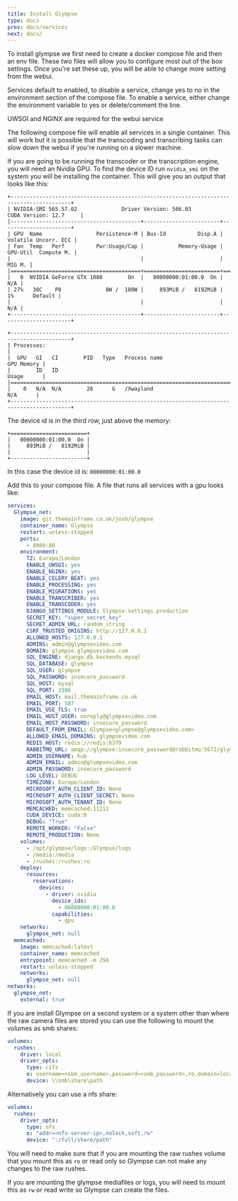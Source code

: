 ```yaml
---
title: Install Glympse
type: docs
prev: docs/services
next: docs/
---
```

To install glympse we first need to create a docker compose file and then an env file. These two files will allow you to configure most out of the box settings. Once you're set these up, you will be able to change more setting from the webui. 

Services default to enabled, to disable a service, change yes to no in the environment section of the compose file. To enable a service, either change the environment variable to yes or delete/comment the line.

UWSGI and NGINX are required for the webui service

The following compose file will enable all services in a single container. This will work but it is possible that the transcoding and transcribing tasks can slow down the webui if you're running on a slower machine. 

If you are going to be running the transcoder or the transcription engine, you will need an Nvidia GPU. To find the device ID run `nvidia_smi` on the system you will be installing the container. 
This will give you an output that looks like this:
```
+-----------------------------------------------------------------------------------------+
| NVIDIA-SMI 565.57.02              Driver Version: 566.03         CUDA Version: 12.7     |
|-----------------------------------------+------------------------+----------------------+
| GPU  Name                 Persistence-M | Bus-Id          Disp.A | Volatile Uncorr. ECC |
| Fan  Temp   Perf          Pwr:Usage/Cap |           Memory-Usage | GPU-Util  Compute M. |
|                                         |                        |               MIG M. |
|=========================================+========================+======================|
|   0  NVIDIA GeForce GTX 1080        On  |   00000000:01:00.0  On |                  N/A |
| 27%   38C    P8              8W /  180W |     893MiB /   8192MiB |      1%      Default |
|                                         |                        |                  N/A |
+-----------------------------------------+------------------------+----------------------+
                                                                                         
+-----------------------------------------------------------------------------------------+
| Processes:                                                                              |
|  GPU   GI   CI        PID   Type   Process name                              GPU Memory |
|        ID   ID                                                               Usage      |
|=========================================================================================|
|    0   N/A  N/A        26      G   /Xwayland                                   N/A      |
+-----------------------------------------------------------------------------------------+
```
The device id is in the third row, just above the memory:
```
+========================+
|   00000000:01:00.0  On |
|     893MiB /   8192MiB |
|                        |
+------------------------+
```
In this case the device id is: `00000000:01:00.0`

Add this to your compose file. A file that runs all services with a gpu looks like:

```yaml {filename="compose.yml"}
services:
  Glympse_net:
    image: git.themainframe.co.uk/josh/glympse
    container_name: Glympse
    restart: unless-stopped
    ports:
      - 8080:80
    environment:
      TZ: Europe/London
      ENABLE_UWSGI: yes
      ENABLE_NGINX: yes
      ENABLE_CELERY_BEAT: yes
      ENABLE_PROCESSING: yes
      ENABLE_MIGRATIONS: yes
      ENABLE_TRANSCRIBER: yes
      ENABLE_TRANSCODER: yes
      DJANGO_SETTINGS_MODULE: Glympse.settings.production
      SECRET_KEY: "super_secret_key"
      SECRET_ADMIN_URL: random_string
      CSRF_TRUSTED_ORIGINS: http://127.0.0.1
      ALLOWED_HOSTS: 127.0.0.1
      ADMINS: admin@glympsevideo.com
      DOMAIN: glympse.glympsevideo.com
      SQL_ENGINE: django.db.backends.mysql
      SQL_DATABASE: glympse
      SQL_USER: glympse
      SQL_PASSWORD: insecure_password
      SQL_HOST: mysql
      SQL_PORT: 3306
      EMAIL_HOST: mail.themainframe.co.uk
      EMAIL_PORT: 587
      EMAIL_USE_TLS: true
      EMAIL_HOST_USER: noreply@glympsevideo.com
      EMAIL_HOST_PASSWORD: insecure_password
      DEFAULT_FROM_EMAIL: Glympse<glympse@glympsevideo.com>
      ALLOWED_EMAIL_DOMAINS: glympsevideo.com
      REDIS_HOST: redis://redis:6379
      RABBITMQ_URL: amqp://glympse:insecure_password@rabbitmq:5672/glympse
      ADMIN_USERNAME: hub
      ADMIN_EMAIL: admin@glympsevideo.com
      ADMIN_PASSWORD: insecure_password
      LOG_LEVEL: DEBUG
      TIMEZONE: Europe/London
      MICROSOFT_AUTH_CLIENT_ID: None
      MICROSOFT_AUTH_CLIENT_SECRET: None
      MICROSOFT_AUTH_TENANT_ID: None
      MEMCACHED: memcached:11211
      CUDA_DEVICE: cuda:0
      DEBUG: "True"
      REMOTE_WORKER: "False"
      REMOTE_PRODUCTION: None
    volumes:
      - /opt/glympse/logs:/Glympse/logs
      - /media:/media
      - /rushes:/rushes:ro
    deploy:
      resources:
        reservations:
          devices:
            - driver: nvidia
              device_ids:
                - 00000000:01:00.0
              capabilities:
                - gpu
    networks:
      glympse_net: null
  memcached:
    image: memcached:latest
    container_name: memcached
    entrypoint: memcached -m 256
    restart: unless-stopped
    networks:
      glympse_net: null
networks:
  glympse_net:
    external: true
```

If you are install Glympse on a second system or a system other than where the raw camera files are stored you can use the following to mount the volumes as smb shares:
 
```yaml 
volumes:
  rushes:
    driver: local
    driver_opts:
      type: cifs
      o: username=<sbm_username>,password=<smb_password>,ro,domain=localhost
      device: \\smb\share\path
```

Alternatively you can use a nfs share:
```yaml
volumes:
  rushes:
    driver_opts:
      type: nfs
      o: "addr=<nfs-server-ip>,nolock,soft,rw"
      device: ":/full/share/path"
```

You will need to make sure that if you are mounting the raw rushes volume that you mount this as `ro` or read only so Glympse can not make any changes to the raw rushes. 

If you are mounting the glympse mediafiles or logs, you will need to mount this as `rw` or read write so Glympse can create the files. 